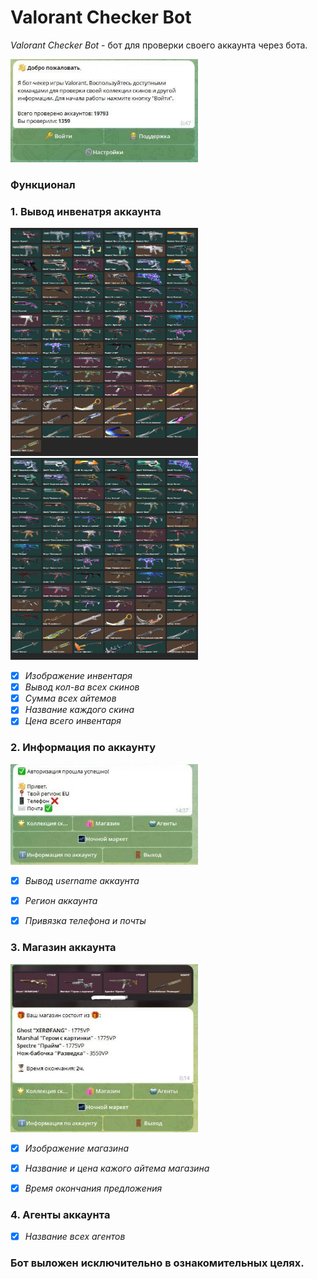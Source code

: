 # Valorant Checker Bot

*Valorant Checker Bot* - бот для проверки своего аккаунта через бота.

<img src='./images/start.jpg' width=300 height=auto>

### Функционал

### 1. Вывод инвенатря аккаунта
<img src='./images/skins_screen.jpg' width=300 height=auto>
<img src='./images/skins.jpg' width=300 height=auto>

  + [x] *Изображение инвентаря*
  + [x] *Вывод кол-ва всех скинов*
  + [x] *Сумма всех айтемов*
  + [x] *Название каждого скина*
  + [x] *Цена всего инвентаря*
  
### 2. Информация по аккаунту

<img src='./images/info.jpg' width=300 height=auto>

  + [x] *Вывод username аккаунта*
  + [x] *Регион аккаунта*
  + [x] *Привязка телефона и почты*


### 3. Магазин аккаунта

<img src='./images/shop.jpg' width=300 height=auto>

  + [x] *Изображение магазина*
  + [x] *Название и цена кажого айтема магазина* 
  + [x] *Время окончания предложения* 
  

### 4. Агенты аккаунта
  + [x] *Название всех агентов*


### Бот выложен исключительно в ознакомительных целях.
